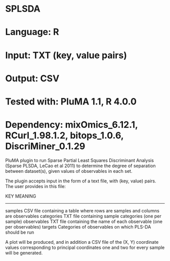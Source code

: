 # SPLSDA
# Language: R
# Input: TXT (key, value pairs)
# Output: CSV
# Tested with: PluMA 1.1, R 4.0.0
# Dependency: mixOmics_6.12.1, RCurl_1.98.1.2, bitops_1.0.6, DiscriMiner_0.1.29

PluMA plugin to run Sparse Partial Least Squares Discriminant Analysis (Sparse PLSDA, LeCao et al 2011)
to determine the degree of separation between dataset(s), given values of observables in each set.

The plugin accepts input in the form of a text file, with (key, value) pairs.  The user provides in this file:

KEY         MEANING
---         -------
samples     CSV file containing a table where rows are samples and columns are observables
categories  TXT file containing sample categories (one per sample)
observables TXT file containing the name of each observable (one per observables)
targets     Categories of observables on which PLS-DA should be run

A plot will be produced, and in addition a CSV file of the (X, Y) coordinate values corresponding to principal coordinates one and two for every sample will be generated.
